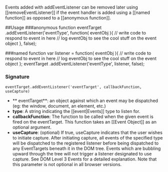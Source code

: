 Events added with addEventListener can be removed later using [[removeEventListener]] if the event handler is added using a [[named function]] as opposed to a [[anonymous function]].

##Usage
###anonymous function
    eventTarget
      .addEventListener('eventType', function( eventObj ){
        // write code to respond to event in here
        // log eventObj to see the cool stuff on the event object
      }, false);

###named function
    var listener = function( eventObj ){
        // write code to respond to event in here
        // log eventObj to see the cool stuff on the event object
    };
    eventTarget
      .addEventListener('eventType', listener, false);

### Signature
    eventTarget.addEventListener('eventTarget', callbackFunction, useCapture)

* ** eventTarget**: an object against which an event may be dispatched (eg: the window, document, an element, etc.)
* **type**: A string indicating the [[event|Events]] type to listen for.
* **callbackFunction**: The function to be called when the given event is fired on the eventTarget. This function takes an [[Event Object]] as an optional argument.
* **useCapture**: (optional) If true, useCapture indicates that the user wishes to initiate capture. After initiating capture, all events of the specified type will be dispatched to the registered listener before being dispatched to any EventTargets beneath it in the DOM tree. Events which are bubbling upward through the tree will not trigger a listener designated to use capture. See DOM Level 3 Events for a detailed explanation. Note that this parameter is not optional in all browser versions.